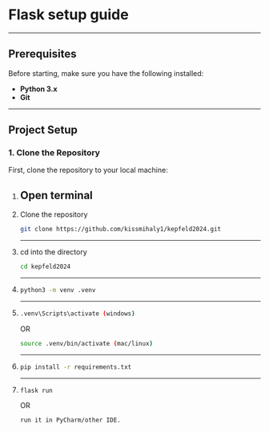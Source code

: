 # Flask setup guide

---

## Prerequisites

Before starting, make sure you have the following installed:
- **Python 3.x**
- **Git**

---

## Project Setup

### 1. Clone the Repository
First, clone the repository to your local machine:
1. Open terminal
   ------------------------------------------------------
3. Clone the repository
   ```bash
   git clone https://github.com/kissmihaly1/kepfeld2024.git
   ```
   ------------------------------------------------------

4. cd into the directory
   ```bash
   cd kepfeld2024
    ```
   ------------------------------------------------------

5. ```bash
   python3 -m venv .venv
   ```
   ------------------------------------------------------

6. ```bash
   .venv\Scripts\activate (windows)
   ```
   OR
    ```bash
   source .venv/bin/activate (mac/linux)
    ```
   ------------------------------------------------------

7. ```bash
   pip install -r requirements.txt
   ```
   ------------------------------------------------------

8. ```bash
   flask run
   ```
   OR
   ```bash
   run it in PyCharm/other IDE.
